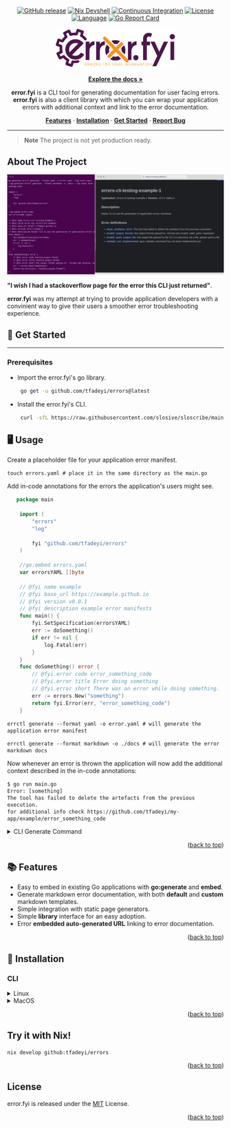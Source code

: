 <!-- markdownlint-configure-file {
  "MD013": {
    "code_blocks": false,
    "tables": false
  },
  "MD033": false,
  "MD041": false
} -->

<a name="readme-top"></a>

<div align="center">

[![GitHub release](https://img.shields.io/github/v/release/tfadeyi/errors?color=green&style=for-the-badge)](https://github.com/tfadeyi/errors/releases)
[![Nix Devshell](https://img.shields.io/badge/nix-devshell-blue?logo=NixOS&style=for-the-badge)](https://github.com/tfadeyi/errors)
[![Continuous Integration](https://img.shields.io/github/actions/workflow/status/tfadeyi/errors/ci.yml?branch=main&style=for-the-badge)](https://github.com/tfadeyi/errors/actions/workflows/ci.yml)
[![License](https://img.shields.io/badge/License-MIT-yellowgreen.svg?style=for-the-badge)](https://github.com/tfadeyi/errors/blob/main/LICENSE)
[![Language](https://img.shields.io/github/go-mod/go-version/tfadeyi/errors?style=for-the-badge)](https://github.com/tfadeyi/errors)
[![Go Report Card](https://goreportcard.com/badge/github.com/tfadeyi/errors?style=for-the-badge)](https://goreportcard.com/report/github.com/tfadeyi/errors)


<a href="https://github.com/tfadeyi/errors">
    <img title="error.fyi" alt="Logo" src="docs/logo.png" width="280">
</a>

<p align="center">

<a href="https://docs.error.fyi"><strong>Explore the docs »</strong></a>

**error.fyi** is a CLI tool for generating documentation for user facing errors.
**error.fyi** is also a client library with which you can wrap your application errors with additional
context and link to the error documentation.

<a href="#-features">**Features**</a>
·
<a href="#-installation">**Installation**</a>
·
<a href="#-get-started">**Get Started**</a>
·
<a href="https://github.com/tfadeyi/errors/issues">**Report Bug**</a>


</p>

</div>

---

> **Note**
> The project is not yet production ready.

## About The Project

<img src="./docs/about.png">

**"I wish I had a stackoverflow page for the error this CLI just returned"**.

**error.fyi** was my attempt at trying to provide application developers with a convinient
way to give their users a smoother error troubleshooting experience.

## 🚀 Get Started

---

### Prerequisites

* Import the error.fyi's go library.
    
    ```sh
     go get -u github.com/tfadeyi/errors@latest
    ```

* Install the error.fyi's CLI.

    ```sh
     curl -sfL https://raw.githubusercontent.com/slosive/sloscribe/main/install.sh | sh -
    ```

## 🖥️  Usage

Create a placeholder file for your application error manifest.

```shell
touch errors.yaml # place it in the same directory as the main.go
```

Add in-code annotations for the errors the application's users might see.

```go
   package main
    
    import (
        "errors"
        "log"
    
        fyi "github.com/tfadeyi/errors"
    )

    //go:embed errors.yaml
    var errorsYAML []byte

    // @fyi name example
    // @fyi base_url https://example.github.io
    // @fyi version v0.0.1
    // @fyi description example error manifests
    func main() {
		fyi.SetSpecification(errorsYAML)
        err := doSomething()
        if err != nil {
            log.Fatal(err)
        }
    }
    func doSomething() error {
        // @fyi.error code error_something_code
        // @fyi.error title Error doing something
        // @fyi.error short There was an error while doing something.
        err := errors.New("something")
        return fyi.Error(err, "error_something_code")
    }
```

```shell
errctl generate --format yaml -o error.yaml # will generate the application error manifest
```

```shell
errctl generate --format markdown -o ./docs # will generate the error markdown docs
```

Now whenever an error is thrown the application will now add the additional context described in the in-code annotations:

```text
$ go run main.go
Error: [something]
The tool has failed to delete the artefacts from the previous execution.
for additional info check https://github.com/tfadeyi/my-app/example/error_something_code
```

<details>
<summary>CLI Generate Command</summary>

```text
Usage:
  errctl generate [flags]

Flags:
      --error-template string   
  -f, --file string             Source code file to parse
      --format string           Output format (yaml,markdown) (default "yaml")
  -h, --help                    help for generate
  -d, --include strings         Comma separated list of directories to be parses by the tool (default [/home/oluwole/go/src/github.com/tfadeyi/errors/cmd])
      --info-template string    
  -l, --language string         Target source code language (default "go")
  -o, --output string           Target output file or directory to store the generated output

Global Flags:
      --log-level string   Only log messages with the given severity or above. One of: [none, debug, info, warn], errors will always be printed (default "info")
```

</details>

<p align="right">(<a href="#readme-top">back to top</a>)</p>

## 📚 Features

- Easy to embed in existing Go applications with **go:generate** and **embed**.
- Generate markdown error documentation, with both **default** and **custom** markdown templates.
- Simple integration with static page generators.
- Simple **library** interface for an easy adoption.
- Error **embedded auto-generated URL** linking to error documentation.

<p align="right">(<a href="#readme-top">back to top</a>)</p>

## 🔽 Installation

### CLI

<details>
<summary>Linux</summary>

> The recommended way to install error.fyi CLI (errctl) is via the installation script:

> ```sh
> curl -sfL https://raw.githubusercontent.com/slosive/sloscribe/main/install.sh | sh -
> ```

</details>

<details>
<summary>MacOS</summary>

> The recommended way to install error.fyi CLI (errctl) is via the installation script:

> ```sh
> curl -sfL https://raw.githubusercontent.com/slosive/sloscribe/main/install.sh | sh -
> ```

</details>

<p align="right">(<a href="#readme-top">back to top</a>)</p>

## Try it with Nix!

```shell
nix develop github:tfadeyi/errors
```

<p align="right">(<a href="#readme-top">back to top</a>)</p>

## License
error.fyi is released under the [MIT](./LICENSE) License.

<p align="right">(<a href="#readme-top">back to top</a>)</p>
